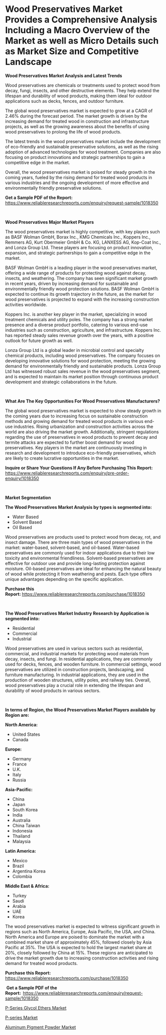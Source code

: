 <p><h1>Wood Preservatives Market Provides a Comprehensive Analysis Including a Macro Overview of the Market as well as Micro Details such as Market Size and Competitive Landscape</h1></p><p><strong>Wood Preservatives Market Analysis and Latest Trends</strong></p>
<p><p>Wood preservatives are chemicals or treatments used to protect wood from decay, fungi, insects, and other destructive elements. They help extend the lifespan and durability of wood products, making them ideal for outdoor applications such as decks, fences, and outdoor furniture.</p><p>The global wood preservatives market is expected to grow at a CAGR of 2.46% during the forecast period. The market growth is driven by the increasing demand for treated wood in construction and infrastructure projects, as well as the growing awareness about the benefits of using wood preservatives to prolong the life of wood products.</p><p>The latest trends in the wood preservatives market include the development of eco-friendly and sustainable preservative solutions, as well as the rising adoption of advanced technologies for wood treatment. Companies are also focusing on product innovations and strategic partnerships to gain a competitive edge in the market.</p><p>Overall, the wood preservatives market is poised for steady growth in the coming years, fueled by the rising demand for treated wood products in various industries and the ongoing development of more effective and environmentally friendly preservative solutions.</p></p>
<p><strong>Get a Sample PDF of the Report:&nbsp;</strong> <a href="https://www.reliableresearchreports.com/enquiry/request-sample/1018350">https://www.reliableresearchreports.com/enquiry/request-sample/1018350</a></p>
<p>&nbsp;</p>
<p><strong>Wood Preservatives Major Market Players</strong></p>
<p><p>The wood preservatives market is highly competitive, with key players such as BASF Wolman GmbH, Borax Inc., KMG Chemicals Inc., Koppers Inc., Remmers AG, Kurt Obermeier GmbH & Co. KG, LANXESS AG, Kop-Coat Inc., and Lonza Group Ltd. These players are focusing on product innovation, expansion, and strategic partnerships to gain a competitive edge in the market.</p><p>BASF Wolman GmbH is a leading player in the wood preservatives market, offering a wide range of products for protecting wood against decay, insects, and weathering. The company has seen significant market growth in recent years, driven by increasing demand for sustainable and environmentally friendly wood protection solutions. BASF Wolman GmbH is expected to continue its growth trajectory in the future, as the market for wood preservatives is projected to expand with the increasing construction activities worldwide.</p><p>Koppers Inc. is another key player in the market, specializing in wood treatment chemicals and utility poles. The company has a strong market presence and a diverse product portfolio, catering to various end-use industries such as construction, agriculture, and infrastructure. Koppers Inc. has reported steady sales revenue growth over the years, with a positive outlook for future growth as well.</p><p>Lonza Group Ltd is a global leader in microbial control and specialty chemical products, including wood preservatives. The company focuses on developing innovative solutions for wood protection, meeting the growing demand for environmentally friendly and sustainable products. Lonza Group Ltd has witnessed robust sales revenue in the wood preservatives segment, and is expected to maintain its market position through continuous product development and strategic collaborations in the future.</p></p>
<p>&nbsp;</p>
<p><strong>What Are The Key Opportunities For Wood Preservatives Manufacturers?</strong></p>
<p><p>The global wood preservatives market is expected to show steady growth in the coming years due to increasing focus on sustainable construction methods and growing demand for treated wood products in various end-use industries. Rising urbanization and construction activities across the world are also driving the market growth. Additionally, stringent regulations regarding the use of preservatives in wood products to prevent decay and termite attacks are expected to further boost demand for wood preservatives. Key players in the market are continuously investing in research and development to introduce eco-friendly preservatives, which are likely to create lucrative opportunities in the market.</p></p>
<p><strong>Inquire or Share Your Questions If Any Before Purchasing This Report:</strong> <a href="https://www.reliableresearchreports.com/enquiry/pre-order-enquiry/1018350">https://www.reliableresearchreports.com/enquiry/pre-order-enquiry/1018350</a></p>
<p>&nbsp;</p>
<p><strong>Market Segmentation</strong></p>
<p><strong>The Wood Preservatives Market Analysis by types is segmented into:</strong></p>
<p><ul><li>Water Based</li><li>Solvent Based</li><li>Oil Based</li></ul></p>
<p><p>Wood preservatives are products used to protect wood from decay, rot, and insect damage. There are three main types of wood preservatives in the market: water-based, solvent-based, and oil-based. Water-based preservatives are commonly used for indoor applications due to their low toxicity and environmental friendliness. Solvent-based preservatives are effective for outdoor use and provide long-lasting protection against moisture. Oil-based preservatives are ideal for enhancing the natural beauty of wood while protecting it from weathering and pests. Each type offers unique advantages depending on the specific application.</p></p>
<p><strong>Purchase this Report:&nbsp;</strong><a href="https://www.reliableresearchreports.com/purchase/1018350">https://www.reliableresearchreports.com/purchase/1018350</a></p>
<p>&nbsp;</p>
<p><strong>The Wood Preservatives Market Industry Research by Application is segmented into:</strong></p>
<p><ul><li>Residential</li><li>Commercial</li><li>Industrial</li></ul></p>
<p><p>Wood preservatives are used in various sectors such as residential, commercial, and industrial markets for protecting wood materials from decay, insects, and fungi. In residential applications, they are commonly used for decks, fences, and wooden furniture. In commercial settings, wood preservatives are utilized in construction projects, landscaping, and furniture manufacturing. In industrial applications, they are used in the production of wooden structures, utility poles, and railway ties. Overall, wood preservatives play a crucial role in extending the lifespan and durability of wood products in various sectors.</p></p>
<p>&nbsp;</p>
<p><strong>In terms of Region, the Wood Preservatives Market Players available by Region are:</strong></p>
<p>
    <p> <strong> North America: </strong>
        <ul>
            <li>United States</li>
            <li>Canada</li>
        </ul>
        </p> 
    <p> <strong> Europe: </strong>
        <ul>
            <li>Germany</li>
            <li>France</li>
            <li>U.K.</li>
            <li>Italy</li>
            <li>Russia</li>
        </ul>
        </p> 
    <p> <strong> Asia-Pacific: </strong>
        <ul>
            <li>China</li>
            <li>Japan</li>
            <li>South Korea</li>
            <li>India</li>
            <li>Australia</li>
            <li>China Taiwan</li>
            <li>Indonesia</li>
            <li>Thailand</li>
            <li>Malaysia</li>
        </ul>
        </p> 
    <p> <strong> Latin America: </strong>
        <ul>
            <li>Mexico</li>
            <li>Brazil</li>
            <li>Argentina Korea</li>
            <li>Colombia</li>
        </ul>
        </p> 
    <p> <strong> Middle East & Africa: </strong>
        <ul>
            <li>Turkey</li>
            <li>Saudi</li>
            <li>Arabia</li>
            <li>UAE</li>
            <li>Korea</li>
        </ul>
    </p>
    </p>
<p><p>The wood preservatives market is expected to witness significant growth in regions such as North America, Europe, Asia Pacific, the USA, and China. North America and Europe are poised to dominate the market with a combined market share of approximately 45%, followed closely by Asia Pacific at 35%. The USA is expected to hold the largest market share at 20%, closely followed by China at 15%. These regions are anticipated to drive the market growth due to increasing construction activities and rising demand for treated wood products.</p></p>
<p><strong>Purchase this Report: </strong><a href="https://www.reliableresearchreports.com/purchase/1018350">https://www.reliableresearchreports.com/purchase/1018350</a></p>
<p>&nbsp;<strong>Get a Sample PDF of the Report:&nbsp;&nbsp;</strong><a href="https://www.reliableresearchreports.com/enquiry/request-sample/1018350">https://www.reliableresearchreports.com/enquiry/request-sample/1018350</a></p>
<p><strong></strong></p>
<p><p><a href="https://view.publitas.com/reportprime-1/p-series-glycol-ethers-market-a-comprehensive-report-of-its-market-share-growth-trends-2023-2030/">P-Series Glycol Ethers Market</a></p><p><a href="https://view.publitas.com/reportprime-1/p-series-market-challenges-opportunities-and-growth-drivers-and-major-market-players-forecasted-for-period-from-2023-2030/">P-series Market</a></p><p><a href="https://view.publitas.com/reportprime-1/aluminum-pigment-powder-market-with-the-goal-of-estimating-the-market-size-and-future-growth-potential-of-various-market-segments-based-on-component-applications-end-user-and-region/">Aluminum Pigment Powder Market</a></p></p>